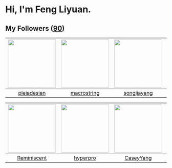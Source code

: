 # Hi, I'm Feng Liyuan.

## My Followers ([90](https://github.com/SunRunAway?tab=followers))

| <img src="https://avatars.githubusercontent.com/u/46620760?v=4" width="150" height="150" /> | <img src="https://avatars.githubusercontent.com/u/35601156?v=4" width="150" height="150" /> | <img src="https://avatars.githubusercontent.com/u/1459834?v=4" width="150" height="150" /> | <img src="https://avatars.githubusercontent.com/u/38520451?v=4" width="150" height="150" /> |
| :-----------------------------------------------------------------------------------------: | :-----------------------------------------------------------------------------------------: | :----------------------------------------------------------------------------------------: | :-----------------------------------------------------------------------------------------: |
|                        [pleiadesian](https://github.com/pleiadesian)                        |                        [macrostring](https://github.com/macrostring)                        |                        [songjiayang](https://github.com/songjiayang)                       |                           [jammyyao](https://github.com/jammyyao)                           |

| <img src="https://avatars.githubusercontent.com/u/41809508?v=4" width="150" height="150" /> | <img src="https://avatars.githubusercontent.com/u/2445111?v=4" width="150" height="150" /> | <img src="https://avatars.githubusercontent.com/u/2445114?v=4" width="150" height="150" /> | <img src="https://avatars.githubusercontent.com/u/20725525?v=4" width="150" height="150" /> |
| :-----------------------------------------------------------------------------------------: | :----------------------------------------------------------------------------------------: | :----------------------------------------------------------------------------------------: | :-----------------------------------------------------------------------------------------: |
|                        [Reminiscent](https://github.com/Reminiscent)                        |                           [hyperpro](https://github.com/hyperpro)                          |                          [CaseyYang](https://github.com/CaseyYang)                         |                            [rain298](https://github.com/rain298)                            |